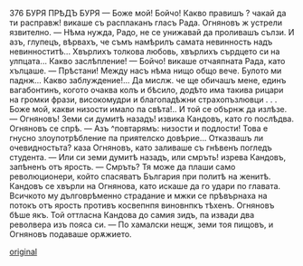 ﻿376
БУРЯ ПРѢДЪ БУРЯ
— Боже мой! Бойчо! Какво правишъ ? чакай да ти расправж! викаше съ расплаканъ гласъ Рада.
Огняновъ ж устрели язвително.
— Нѣма нужда, Радо, не се унижавай да проливашъ сълзи. И азъ, глупецъ, вѣрвахъ, че съмъ намѣрилъ самата невинность надъ невинноститѣ... Хвърлихъ толкова любовь, хвърлихъ сърдцето си на улпцата... Какво заслѣпление!
— Бойчо! викаше отчаяпната Рада, като хълцаше.
— Прѣстани! Между насъ нѣма нищо общо вече. Булото ми паднж... Какво заблуждение!... Да мислж. че ще обичашъ мене, единъ вагабонтинъ, когото очаква колъ и бѣсило, додѣто има такива рицари на громки фрази, високомудри и благопадѣжни страхопъзлювци . . . Боже мой, какви низости имало па свѣта!..
И той се обърнж да излѣзе.
— Огняновъ! Земи си думитѣ назадъ! извика Кандовъ, като го послѣдва.
Огняновъ се спрѣ.
— Азъ ^повтарямъ: низости и подлости! Това е гнусно злоупотрѣбление па приятелско довѣрие... Отказвашъ ли очевидностьта? каза Огняновъ, като заливаше съ гнѣвенъ погледъ студента.
— Или си земи думитѣ назадъ, или смръть! изрева Кандовъ, запѣненъ отъ ярость.
— Смръть? Тя може да плаши само революционери, който спасяватъ България при политѣ на женитѣ.
Кандовъ се хвърли на Огнянова, като искаше да го удари по главата. Всичкото му дълговрѣменно страдание и мжки се прѣвърнаха на потокъ отъ ярость противъ косвепнпя виновнпкъ тѣхенъ.
Огняновъ бѣше якъ. Той оттласна Кандова до самия зидъ, па извади два револвера изъ пояса си.
— По хамалски нещж, земи тоя пищовъ, и Огняновъ подаваше орѫжието.

[original](images/419.jpg)